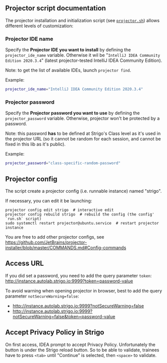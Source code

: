 
## Projector script documentation

The projector installation and initialization script (see [`projector.sh`](projector.sh)) allows different levels of customization:

### Projector IDE name

Specify the **Projector IDE you want to install** by defining the `projector_ide_name` variable.
Otherwise it wil be "`IntelliJ IDEA Community Edition 2020.3.4`" (latest projector-tested IntelliJ IDEA Community Edition).

Note: to get the list of available IDEs, launch `projector find`.

Example:

```sh
projector_ide_name="IntelliJ IDEA Community Edition 2020.3.4"
```

### Projector password

Specify the **Projector password you want to use** by defining the `projector_password` variable.
Otherwise, projector won't be protected by a password.

Note: this password **has** to be defined at Strigo's Class level as it's used in the projector URL
(so it cannot be random for each session, and cannot be fixed in this lib as it's public).

Example:

```sh
projector_password="class-specific-random-password"
```

## Projector config

The script create a projector config (i.e. runnable instance) named "strigo".

If necessary, you can edit it be launching:

```shell
projector config edit strigo  # interactive edit
projector config rebuild strigo  # rebuild the config (the config' `run.sh` script)
sudo systemctl restart projector@ubuntu.service  # restart projector instance
```

You are free to add other projector configs, see https://github.com/JetBrains/projector-installer/blob/master/COMMANDS.md#Config-commands

## Access URL

If you did set a password, you need to add the query parameter `token`: <http://instance.autolab.strigo.io:9999?token=password-value>

To avoid warning when opening projector in browser, best to add the query parameter `notSecureWarning=false`:
- <http://instance.autolab.strigo.io:9999?notSecureWarning=false>
- <http://instance.autolab.strigo.io:9999?notSecureWarning=false&token=password-value>

## Accept Privacy Policy in Strigo

On first access, IDEA prompt to accept Privacy Policy.
Unfortunately the button is under the Strigo reload button.
So to be able to validate, trainees have to press `<tab>` until "Continue" is selected, then `<space>` to validate.
